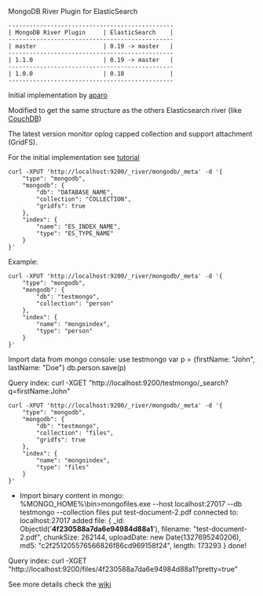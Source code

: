 MongoDB River Plugin for ElasticSearch

    -----------------------------------------------
    | MongoDB River Plugin     | ElasticSearch    |
    -----------------------------------------------
    | master                   | 0.19 -> master   |
    -----------------------------------------------
    | 1.1.0                    | 0.19 -> master   |
    -----------------------------------------------
    | 1.0.0                    | 0.18             |
    -----------------------------------------------

Initial implementation by [aparo](https://github.com/aparo)

Modified to get the same structure as the others Elasticsearch river (like [CouchDB](http://www.elasticsearch.org/blog/2010/09/28/the_river_searchable_couchdb.html))

The latest version monitor oplog capped collection and support attachment (GridFS).

For the initial implementation see [tutorial](http://www.matt-reid.co.uk/blog_post.php?id=68#&slider1=4)


	curl -XPUT 'http://localhost:9200/_river/mongodb/_meta' -d '{
		"type": "mongodb", 
		"mongodb": { 
			"db": "DATABASE_NAME", 
			"collection": "COLLECTION", 
			"gridfs": true
		}, 
		"index": { 
			"name": "ES_INDEX_NAME", 
			"type": "ES_TYPE_NAME" 
		}
	}'

Example:

	curl -XPUT 'http://localhost:9200/_river/mongodb/_meta' -d '{ 
		"type": "mongodb", 
		"mongodb": { 
			"db": "testmongo", 
			"collection": "person"
		}, 
		"index": {
			"name": "mongoindex", 
			"type": "person" 
		}
	}'

Import data from mongo console:
	use testmongo
	var p = {firstName: "John", lastName: "Doe"}
	db.person.save(p)

Query index:
	curl -XGET "http://localhost:9200/testmongo/_search?q=firstName:John"

	curl -XPUT 'http://localhost:9200/_river/mongodb/_meta' -d '{ 
		"type": "mongodb", 
		"mongodb": { 
			"db": "testmongo", 
			"collection": "files", 
			"gridfs": true 
		}, 
		"index": {
			"name": "mongoindex", 
			"type": "files" 
		}
	}'

- Import binary content in mongo:
	%MONGO_HOME%\bin>mongofiles.exe --host localhost:27017 --db testmongo --collection files put test-document-2.pdf
connected to: localhost:27017
added file: { _id: ObjectId('**4f230588a7da6e94984d88a1**'), filename: "test-document-2.pdf", chunkSize: 262144, uploadDate: new Date(1327695240206), md5: "c2f251205576566826f86cd969158f24", length: 173293 }
done!

Query index:
	curl -XGET "http://localhost:9200/files/4f230588a7da6e94984d88a1?pretty=true"

See more details check the [wiki](https://github.com/richardwilly98/elasticsearch-river-mongodb/wiki)
